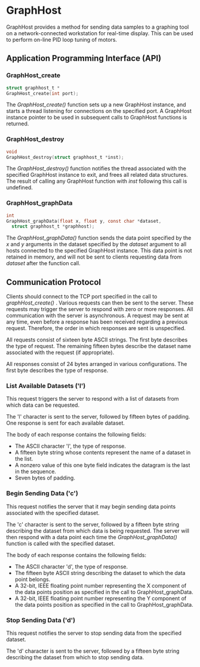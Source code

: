 GraphHost
=========

GraphHost provides a method for sending data samples to a graphing tool on a network-connected workstation for real-time display. This can be used to perform on-line PID loop tuning of motors.

Application Programming Interface (API)
---------------------------------------

### GraphHost\_create ###

```C
struct graphhost_t *
GraphHost_create(int port);
```
The *GraphHost\_create()* function sets up a new GraphHost instance, and starts a thread listening for connections on the specified port. A GraphHost instance pointer to be used in subsequent calls to GraphHost functions is returned.

### GraphHost\_destroy ###

```C
void
GraphHost_destroy(struct graphhost_t *inst);
```
The *GraphHost\_destroy()* function notifies the thread associated with the specified GraphHost instance to exit, and frees all related data structures. The result of calling any GraphHost function with *inst* following this call is undefined.

### GraphHost\_graphData ###

```C
int
GraphHost_graphData(float x, float y, const char *dataset,
  struct graphhost_t *graphhost);
```
The *GraphHost\_graphData()* function sends the data point specified by the *x* and *y* arguments in the dataset specified by the *dataset* argument to all hosts connected to the specified GraphHost instance. This data point is not retained in memory, and will not be sent to clients requesting data from *dataset* after the function call.

Communication Protocol
----------------------

Clients should connect to the TCP port specified in the call to *graphHost\_create()* . Various requests can then be sent to the server. These requests may trigger the server to respond with zero or more responses. All communication with the server is asynchronous. A request may be sent at any time, even before a response has been received regarding a previous request. Therefore, the order in which responses are sent is unspecified.  
  
All requests consist of sixteen byte ASCII strings. The first byte describes the type of request. The remaining fifteen bytes describe the dataset name associated with the request (if appropriate).  
  
All responses consist of 24 bytes arranged in various configurations. The first byte describes the type of response.

### List Available Datasets ('l') ###

This request triggers the server to respond with a list of datasets from which data can be requested.  
  
The 'l' character is sent to the server, followed by fifteen bytes of padding. One response is sent for each available dataset.  
  
The body of each response contains the following fields:
* The ASCII character 'l', the type of response.
* A fifteen byte string whose contents represent the name of a dataset in the list.
* A nonzero value of this one byte field indicates the datagram is the last in the sequence.
* Seven bytes of padding.

### Begin Sending Data ('c') ###

This request notifies the server that it may begin sending data points associated with the specified dataset.  
  
The 'c' character is sent to the server, followed by a fifteen byte string describing the dataset from which data is being requested. The server will then respond with a data point each time the *GraphHost\_graphData()* function is called with the specified dataset.  
  
The body of each response contains the following fields:
* The ASCII character 'd', the type of response.
* The fifteen byte ASCII string describing the dataset to which the data point belongs.
* A 32-bit, IEEE floating point number representing the X component of the data points position as specified in the call to GraphHost_graphData.
* A 32-bit, IEEE floating point number representing the Y component of the data points position as specified in the call to GraphHost_graphData.

### Stop Sending Data ('d') ###

This request notifies the server to stop sending data from the specified dataset.  
  
The 'd' character is sent to the server, followed by a fifteen byte string describing the dataset from which to stop sending data.

